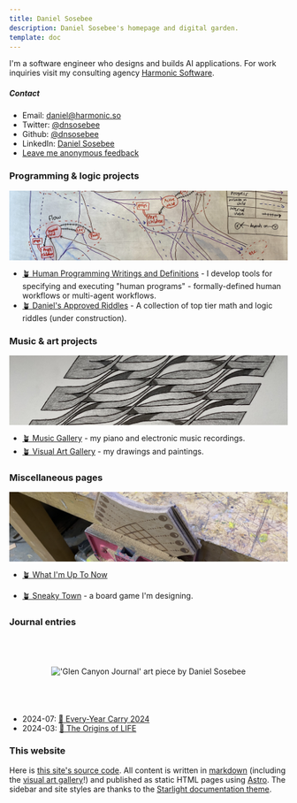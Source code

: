 ```yaml
---
title: Daniel Sosebee
description: Daniel Sosebee's homepage and digital garden.
template: doc
---
```


<style>
.ratio-box {
    aspect-ratio: 4 / 1; /* Sets the aspect ratio to 2:1 (width:height) */
    width: 100%; /* Set the width as needed */
    overflow: hidden; /* Ensure any overflow is hidden */
    display: flex;
    justify-content: center; /* Centers the image horizontally */
    align-items: center; /* Centers the image vertically */
}

.ratio-box img {
    width: 100%; /* Make the image take the full width of the box */
    height: auto; /* Maintain the aspect ratio of the image */
    object-fit: cover; /* Ensure the image covers the box */
}
</style>

<!-- <img src="/assets/photos/profile.jpg" alt="Daniel Sosebee's headshot" class="rounded-xl"  width="200" height="200" /> -->

I'm a software engineer who designs and builds AI applications. For work inquiries visit my consulting agency [Harmonic Software](https://harmonic.so).

##### Contact

- Email: <a href="mailto:daniel@harmonic.so">daniel@harmonic.so</a>
- Twitter: <a href="https://twitter.com/dnsosebee" target="_blank">@dnsosebee</a>
- Github: <a href="https://github.com/dnsosebee" target="_blank">@dnsosebee</a>
- LinkedIn: <a href="https://www.linkedin.com/in/danielsosebee/" target="_blank">Daniel Sosebee</a>
- <a href="https://www.admonymous.co/dnsosebee" target="_blank">Leave me anonymous feedback</a>

### Programming & logic projects

<div class="ratio-box">

![Whiteboard diagram of control flow in the FTML language, a component of InstructionKit](../../../public/assets/ftml-whiteboard-short.jpg)

</div>

- [🪴 Human Programming Writings and Definitions](/human-programming) - I develop tools for specifying and executing "human programs" - formally-defined human workflows or multi-agent workflows.
  <!-- - 2022-09: [Meet Methodable pt. 3: Meet the Block Types](https://humanprogramming.substack.com/p/meet-methodable-pt-3-meet-the-block)
  - 2022-07: [Why to Store Descriptions of Workflows and Not Just Guides](https://humanprogramming.substack.com/p/why-to-store-descriptions-of-workflows)
  - 2022-06: [⭐ The 'Meet Methodable' program](https://a.methodable.com/guide/e0412eb2-36fd-4903-b186-d2de931fefc7)
  - 2022-02: [The Untapped Potential of Human Programming](https://humanprogramming.substack.com/p/the-untapped-potential-of-human-programming) -->
- [🪴 Daniel's Approved Riddles](/riddles) - A collection of top tier math and logic riddles (under construction).

### Music & art projects

<div class="ratio-box">

!['Wave Plane One' art piece by Daniel Sosebee](../../../public/assets/art/wave-plane-one.jpg)

</div>

- [🪴 Music Gallery](/music) - my piano and electronic music recordings.
- [🪴 Visual Art Gallery](/art) - my drawings and paintings.

### Miscellaneous pages

<div class="ratio-box">

![Sneaky Town board game in construction](../assets/sneaky-town.png)

</div>

- [🪴 What I'm Up To Now](/now)
<!-- - [🪴 My Bookshelf](/bookshelf) -->
- [🪴 Sneaky Town](/sneaky-town) - a board game I'm designing.

### Journal entries

<div class="ratio-box">

!['Glen Canyon Journal' art piece by Daniel Sosebee](../../../public/assets/art/glen-canyon-journal.jpg)

</div>

- 2024-07: [📃 Every-Year Carry 2024](/eyc-2024)
- 2024-03: [📃 The Origins of LIFE](/origins-of-life)

### This website

Here is [this site's source code](https://github.com/dnsosebee/garden). All content is written in [markdown](https://www.markdownguide.org/) (including the [visual art gallery](/art)!) and published as static HTML pages using [Astro](https://astro.build/). The sidebar and site styles are thanks to the [Starlight documentation theme](https://starlight.astro.build/).
